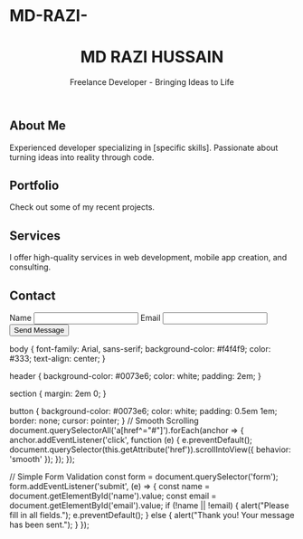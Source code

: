 # MD-RAZI-
<!DOCTYPE html>
<html lang="en">
<head>
    <meta charset="UTF-8">
    <meta name="viewport" content="width=device-width, initial-scale=1.0">
    <title>MD RAZI HUSSAIN - Freelance Developer</title>
    <link rel="stylesheet" href="style.css">
</head>
<body>
    <header>
        <h1>MD RAZI HUSSAIN</h1>
        <p>Freelance Developer - Bringing Ideas to Life</p>
    </header>
    <section id="about">
        <h2>About Me</h2>
        <p>Experienced developer specializing in [specific skills]. Passionate about turning ideas into reality through code.</p>
    </section>
    <section id="portfolio">
        <h2>Portfolio</h2>
        <p>Check out some of my recent projects.</p>
        <!-- Add portfolio items here -->
    </section>
    <section id="services">
        <h2>Services</h2>
        <p>I offer high-quality services in web development, mobile app creation, and consulting.</p>
    </section>
    <section id="contact">
        <h2>Contact</h2>
        <form>
            <label for="Razi">Name</label>
            <input type="text" id="mdrazihussain786@gmail.com" name="Razi">
            <label for="mdrazihussain786@gmail.com">Email</label>
            <input type="mdrazihussain786@gmail.com" id="mdrazihussain786@gmail.com" name="mdrazihussain786@gmail.com">
            <button type="submit">Send Message</button>
        </form>
    </section>
</body>
</html>
body {
    font-family: Arial, sans-serif;
    background-color: #f4f4f9;
    color: #333;
    text-align: center;
}

header {
    background-color: #0073e6;
    color: white;
    padding: 2em;
}

section {
    margin: 2em 0;
}

button {
    background-color: #0073e6;
    color: white;
    padding: 0.5em 1em;
    border: none;
    cursor: pointer;
}
// Smooth Scrolling
document.querySelectorAll('a[href^="#"]').forEach(anchor => {
    anchor.addEventListener('click', function (e) {
        e.preventDefault();
        document.querySelector(this.getAttribute('href')).scrollIntoView({
            behavior: 'smooth'
        });
    });
});

// Simple Form Validation
const form = document.querySelector('form');
form.addEventListener('submit', (e) => {
    const name = document.getElementById('name').value;
    const email = document.getElementById('email').value;
    if (!name || !email) {
        alert("Please fill in all fields.");
        e.preventDefault();
    } else {
        alert("Thank you! Your message has been sent.");
    }
});
